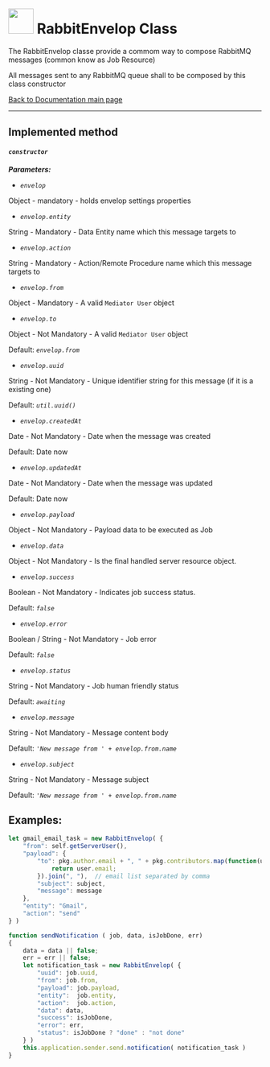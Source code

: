 #   <a href="https://web2solutions.github.io/Jumentix/"><img src="https://avatars3.githubusercontent.com/u/14809007?s=280&v=4" width="50" /></a> RabbitEnvelop Class

The RabbitEnvelop classe provide a commom way to compose RabbitMQ messages (common know as Job Resource)

All messages sent to any RabbitMQ queue shall to be composed by this class constructor


[Back to Documentation main page](https://web2solutions.github.io/Jumentix/)


--------------------------
## Implemented method

#### *`constructor`*

***Parameters:***

- *`envelop`*

Object - mandatory - holds envelop settings properties

- *`envelop.entity`*

String - Mandatory - Data Entity name which this message targets to

- *`envelop.action`*

String - Mandatory - Action/Remote Procedure name which this message targets to

- *`envelop.from`*

Object - Mandatory - A valid `Mediator User` object

- *`envelop.to`*

Object - Not Mandatory - A valid `Mediator User` object

Default: *`envelop.from`*

- *`envelop.uuid`*

String - Not Mandatory - Unique identifier string for this message (if it is a existing one)

Default: *`util.uuid()`*


- *`envelop.createdAt`*

Date - Not Mandatory - Date when the message was created

Default: Date now


- *`envelop.updatedAt`*


Date - Not Mandatory - Date when the message was updated

Default: Date now


- *`envelop.payload`*

Object - Not Mandatory - Payload data to be executed as Job

- *`envelop.data`*

Object - Not Mandatory - Is the final handled server resource object.


- *`envelop.success`*

Boolean - Not Mandatory - Indicates job success status.

Default: *`false`*


- *`envelop.error`*

Boolean / String - Not Mandatory - Job error

Default: *`false`*


- *`envelop.status`*

String - Not Mandatory - Job human friendly status

Default: *`awaiting`*


- *`envelop.message`*

String - Not Mandatory - Message content body

Default: *`'New message from ' + envelop.from.name`*


- *`envelop.subject`*

String - Not Mandatory - Message subject

Default: *`'New message from ' + envelop.from.name`*


## Examples:

```javascript
let gmail_email_task = new RabbitEnvelop( {
    "from": self.getServerUser(),
    "payload": {
        "to": pkg.author.email + ", " + pkg.contributors.map(function(user) {
            return user.email;
        }).join(", "),  // email list separated by comma
        "subject": subject,
        "message": message
    },
    "entity": "Gmail",
    "action": "send"
} )
```



```javascript
function sendNotification ( job, data, isJobDone, err)
{
    data = data || false;
    err = err || false;
    let notification_task = new RabbitEnvelop( {
        "uuid": job.uuid,
        "from": job.from,
        "payload": job.payload,
        "entity":  job.entity,
        "action":  job.action,
        "data": data,
        "success": isJobDone,
        "error": err,
        "status": isJobDone ? "done" : "not done"
    } )
    this.application.sender.send.notification( notification_task )
}
```
